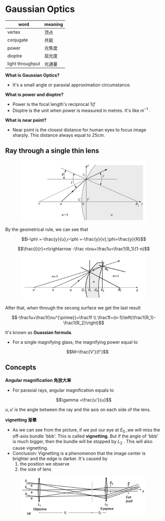 <head>
  <script src="https://cdn.mathjax.org/mathjax/latest/MathJax.js?config=TeX-AMS-MML_HTMLorMML" type="text/javascript"></script>
  <script type="text/x-mathjax-config">
    MathJax.Hub.Config({
      tex2jax: {
      skipTags: ['script', 'noscript', 'style', 'textarea', 'pre'],
      inlineMath: [['$','$']]
      }
    });
  </script>
</head>

# Gaussian Optics

word|meaning
---|---
vertex|顶点
conjugate|共轭
power|光焦度
dioptre|屈光度
light throughput|光通量


**What is Gaussian Optics?**

- It's a small angle or paraxial approximation circumstance.

**What is power and dioptre?**

- Power is the focal length's reciprocal $1/f$
- Dioptre is the unit when power is measured in metres. It's like $m^{-1}$ .

**What is near point?**

- Near point is the closest distance for human eyes to focus image sharply. This distance always equal to 25cm.

## Ray through a single thin lens

<div align="center"><img src="./pic/g1.png" width="400"></div>

By the geometrical rule, we can see that

$$i-\phi =-\frac{y}{u},r-\phi =-\frac{y}{v},\phi=\frac{y}{R}$$

$$\frac{i}{r}=n\rightarrow -\frac n\nu+\frac1u=\frac1{R_1}(1-n)$$

<div align="center"><img src="./pic/g2.png" width="400"></div>

After that, when through the secong surface we get the last result

$$-\frac1u+\frac1{\nu^{\prime}}=\frac1f \\ \frac1f=(n-1)\left(\frac1{R_1}-\frac1{R_2}\right)$$

It's known as **Guassian formula**.

- For a single magnifying glass, the magnifying power equal to 

  $$M=\frac{V'}{f'}$$

## Concepts

**Angular magnification 角放大率**

- For paraxial rays, angular magnification equals to 

 $$\gamma =\frac{u'}{u}$$

 $u,u'$ is the angle between the ray and the axis on each side of the lens.

**vignetting 渐晕**

- As we can see from the picture, if we put our eye at $E_0$ ,we will miss the off-axis bundle 'bbb'. This is called **vignetting**. But if the angle of 'bbb' is much bigger, then the bundle will be stopped by $L_2$ . This will also cause vignetting.
- Conclusion: Vignetting is a phenomenon that the image center is brighter and the edge is darker. It's caused by
  1. the position we observe
  2. the size of lens

<div align="center"><img src="./pic/g3.png" width="400"></div>



